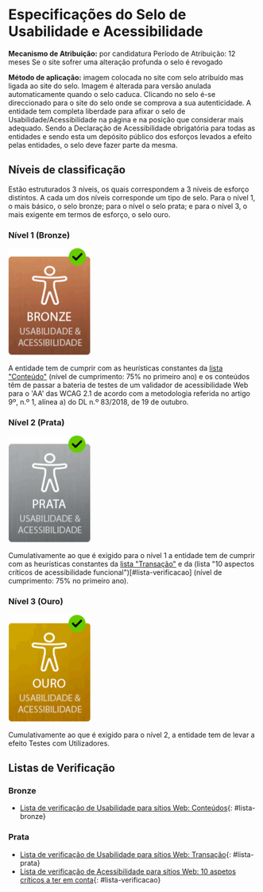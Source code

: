 # Especificações do Selo de Usabilidade e Acessibilidade

**Mecanismo de Atribuição:** por candidatura
Período de Atribuição: 12 meses
Se o site sofrer uma alteração profunda o selo é revogado

**Método de aplicação:** imagem colocada no site com selo atribuído mas ligada ao site do selo. Imagem é alterada para versão anulada automaticamente quando o selo caduca. Clicando no selo é-se direccionado para o site do selo onde se comprova a sua autenticidade. A entidade tem completa liberdade para afixar o selo de Usabilidade/Acessibilidade na página e na posição que considerar mais adequado. Sendo a Declaração de Acessibilidade obrigatória para todas as entidades e sendo esta um depósito público dos esforços levados a efeito pelas entidades, o selo deve fazer parte da mesma.

## Níveis de classificação

Estão estruturados 3 níveis, os quais correspondem a 3 níveis de esforço distintos. A cada um dos níveis corresponde um tipo de selo. Para o nível 1, o mais básico, o selo bronze; para o nível o selo prata; e para o nível 3, o mais exigente em termos de esforço, o selo ouro.

### Nível 1 (Bronze)

![selo de certificação de usabilidade e acessibilidade bronze](selo/bronze.png)

A entidade tem de cumprir com as heurísticas constantes da [lista "Conteúdo"](#lista-bronze) (nível de cumprimento: 75% no primeiro ano) e os conteúdos têm de passar a bateria de testes de um validador de acessibilidade Web para o 'AA' das WCAG 2.1 de acordo com a metodologia referida no artigo 9º, n.º 1, alínea a) do DL n.º 83/2018, de 19 de outubro.

### Nível 2 (Prata)

![selo de certificação de usabilidade e acessibilidade prata](selo/prata.png)

Cumulativamente ao que é exigido para o nível 1 a entidade tem de cumprir com as heurísticas constantes da [lista "Transação"](#lista-prata) e da (lista "10 aspectos críticos de acessibilidade funcional")[#lista-verificacao] (nível de cumprimento: 75% no primeiro ano).

### Nível 3 (Ouro)

![selo de certificação de usabilidade e acessibilidade ouro](selo/ouro.png)

Cumulativamente ao que é exigido para o nível 2, a entidade tem de levar a efeito Testes com Utilizadores.

## Listas de Verificação

### Bronze

- [Lista de verificação de Usabilidade para sítios Web: Conteúdos](lista-bronze.md){: #lista-bronze}

### Prata

- [Lista de verificação de Usabilidade para sítios Web: Transação](lista-prata.md){: #lista-prata}
- [Lista de verificação de Acessibilidade para sítios Web: 10 aspetos críticos a ter em conta](lista-verificacao.md){: #lista-verificacao}

